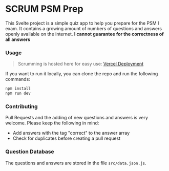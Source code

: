 # SCRUM PSM Prep

This Svelte project is a simple quiz app to help you prepare for the PSM I exam. 
It contains a growing amount of numbers of questions and answers openly available on the internet.
**I cannot guarantee for the correctness of all answers** 

### Usage

>Scrumming is hosted here for easy use: [Vercel Deployment](https://scrumming-bice.vercel.app/)

If you want to run it locally, you can clone the repo and run the following commands:

```bash
npm install
npm run dev
```

### Contributing
Pull Requests and the adding of new questions and answers is very welcome.
Please keep the following in mind:
- Add answers with the tag "correct" to the answer array
- Check for duplicates before creating a pull request

### Question Database
The questions and answers are stored in the file `src/data.json.js`.

